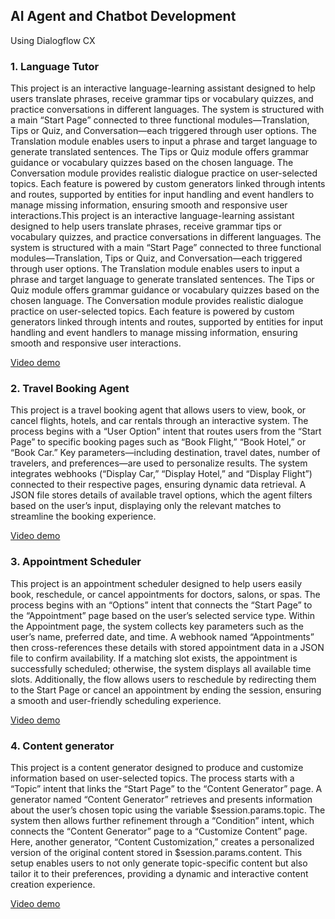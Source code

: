 ## AI Agent and Chatbot Development

Using Dialogflow CX

### 1. Language Tutor

This project is an interactive language-learning assistant designed to help users translate phrases, receive grammar tips or vocabulary quizzes, and practice conversations in different languages. The system is structured with a main “Start Page” connected to three functional modules—Translation, Tips or Quiz, and Conversation—each triggered through user options. The Translation module enables users to input a phrase and target language to generate translated sentences. The Tips or Quiz module offers grammar guidance or vocabulary quizzes based on the chosen language. The Conversation module provides realistic dialogue practice on user-selected topics. Each feature is powered by custom generators linked through intents and routes, supported by entities for input handling and event handlers to manage missing information, ensuring smooth and responsive user interactions.This project is an interactive language-learning assistant designed to help users translate phrases, receive grammar tips or vocabulary quizzes, and practice conversations in different languages. The system is structured with a main “Start Page” connected to three functional modules—Translation, Tips or Quiz, and Conversation—each triggered through user options. The Translation module enables users to input a phrase and target language to generate translated sentences. The Tips or Quiz module offers grammar guidance or vocabulary quizzes based on the chosen language. The Conversation module provides realistic dialogue practice on user-selected topics. Each feature is powered by custom generators linked through intents and routes, supported by entities for input handling and event handlers to manage missing information, ensuring smooth and responsive user interactions.

[Video demo](https://drive.google.com/file/d/1FbTe5jiv6ncUq-thoQ4EJ3T5PxV5oSWC/view?usp=drive_link)


### 2. Travel Booking Agent

This project is a travel booking agent that allows users to view, book, or cancel flights, hotels, and car rentals through an interactive system. The process begins with a “User Option” intent that routes users from the “Start Page” to specific booking pages such as “Book Flight,” “Book Hotel,” or “Book Car.” Key parameters—including destination, travel dates, number of travelers, and preferences—are used to personalize results. The system integrates webhooks (“Display Car,” “Display Hotel,” and “Display Flight”) connected to their respective pages, ensuring dynamic data retrieval. A JSON file stores details of available travel options, which the agent filters based on the user’s input, displaying only the relevant matches to streamline the booking experience.

[Video demo](https://drive.google.com/file/d/1dZ4vT9wNqhx7K9paCB6ekYwJbATZFvc-/view?usp=drive_link)


### 3. Appointment Scheduler

This project is an appointment scheduler designed to help users easily book, reschedule, or cancel appointments for doctors, salons, or spas. The process begins with an “Options” intent that connects the “Start Page” to the “Appointment” page based on the user’s selected service type. Within the Appointment page, the system collects key parameters such as the user’s name, preferred date, and time. A webhook named “Appointments” then cross-references these details with stored appointment data in a JSON file to confirm availability. If a matching slot exists, the appointment is successfully scheduled; otherwise, the system displays all available time slots. Additionally, the flow allows users to reschedule by redirecting them to the Start Page or cancel an appointment by ending the session, ensuring a smooth and user-friendly scheduling experience.

[Video demo](https://drive.google.com/file/d/1yxXyRzx024zOeJ9YCObibiYLBApNbd96/view?usp=drive_link)


### 4. Content generator

This project is a content generator designed to produce and customize information based on user-selected topics. The process starts with a “Topic” intent that links the “Start Page” to the “Content Generator” page. A generator named “Content Generator” retrieves and presents information about the user’s chosen topic using the variable $session.params.topic. The system then allows further refinement through a “Condition” intent, which connects the “Content Generator” page to a “Customize Content” page. Here, another generator, “Content Customization,” creates a personalized version of the original content stored in $session.params.content. This setup enables users to not only generate topic-specific content but also tailor it to their preferences, providing a dynamic and interactive content creation experience.

[Video demo](https://drive.google.com/file/d/12sudkYu6g99vqIHAF2j2hwkThTw-cslh/view?usp=drive_link)

